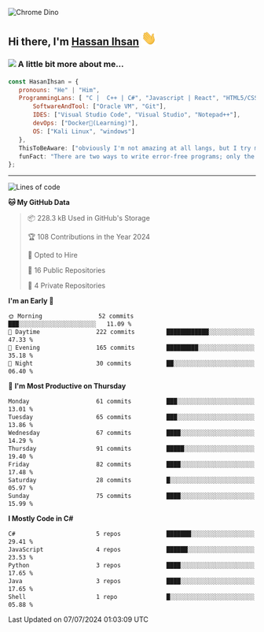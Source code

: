  <!--
**HasanIhsan/HasanIhsan** is a ✨ _special_ ✨ repository because its `README.md` (this file) appears on your GitHub profile.
-->

![Chrome Dino](https://mir-s3-cdn-cf.behance.net/project_modules/max_1200/4ff07986208593.5d9a654e92f36.gif)


<h2 align="left">Hi there, I'm <a href="https://www.linkedin.com/in/hassan-ihsan-045b11231/" target="_blank" rel="noopener noreferrer">Hassan Ihsan</a> <img src="https://raw.githubusercontent.com/ABSphreak/ABSphreak/master/gifs/Hi.gif" height="30" />
 
 
 ### <img src="https://media.giphy.com/media/VgCDAzcKvsR6OM0uWg/giphy.gif" width="50"> A little bit more about me...  
 
 ```javascript
const HasanIhsan = {
    pronouns: "He" | "Him",
    ProgrammingLans: [ "C |  C++ | C#", "Javascript | React", "HTML5/CSS", "JSON", "Java"],
        SoftwareAndTool: ["Oracle VM", "Git"],
        IDES: ["Visual Studio Code", "Visual Studio", "Notepad++"],
        devOps: ["Docker🐳(Learning)"], 
        OS: ["Kali Linux", "windows"]
    },
    ThisToBeAware: ["obviously I'm not amazing at all langs, but I try my best not to go rusty"], 
    funFact: "There are two ways to write error-free programs; only the third one works"
};
```
 
 --- 

<!--START_SECTION:waka-->
![Lines of code](https://img.shields.io/badge/From%20Hello%20World%20I%27ve%20Written-1.1%20million%20lines%20of%20code-blue)

**🐱 My GitHub Data** 

> 📦 228.3 kB Used in GitHub's Storage 
 > 
> 🏆 108 Contributions in the Year 2024
 > 
> 💼 Opted to Hire
 > 
> 📜 16 Public Repositories 
 > 
> 🔑 4 Private Repositories 
 > 
**I'm an Early 🐤** 

```text
🌞 Morning                52 commits          ███░░░░░░░░░░░░░░░░░░░░░░   11.09 % 
🌆 Daytime                222 commits         ████████████░░░░░░░░░░░░░   47.33 % 
🌃 Evening                165 commits         █████████░░░░░░░░░░░░░░░░   35.18 % 
🌙 Night                  30 commits          ██░░░░░░░░░░░░░░░░░░░░░░░   06.40 % 
```
📅 **I'm Most Productive on Thursday** 

```text
Monday                   61 commits          ███░░░░░░░░░░░░░░░░░░░░░░   13.01 % 
Tuesday                  65 commits          ███░░░░░░░░░░░░░░░░░░░░░░   13.86 % 
Wednesday                67 commits          ████░░░░░░░░░░░░░░░░░░░░░   14.29 % 
Thursday                 91 commits          █████░░░░░░░░░░░░░░░░░░░░   19.40 % 
Friday                   82 commits          ████░░░░░░░░░░░░░░░░░░░░░   17.48 % 
Saturday                 28 commits          █░░░░░░░░░░░░░░░░░░░░░░░░   05.97 % 
Sunday                   75 commits          ████░░░░░░░░░░░░░░░░░░░░░   15.99 % 
```


**I Mostly Code in C#** 

```text
C#                       5 repos             ███████░░░░░░░░░░░░░░░░░░   29.41 % 
JavaScript               4 repos             ██████░░░░░░░░░░░░░░░░░░░   23.53 % 
Python                   3 repos             ████░░░░░░░░░░░░░░░░░░░░░   17.65 % 
Java                     3 repos             ████░░░░░░░░░░░░░░░░░░░░░   17.65 % 
Shell                    1 repo              █░░░░░░░░░░░░░░░░░░░░░░░░   05.88 % 
```




 Last Updated on 07/07/2024 01:03:09 UTC
<!--END_SECTION:waka-->
 
 
